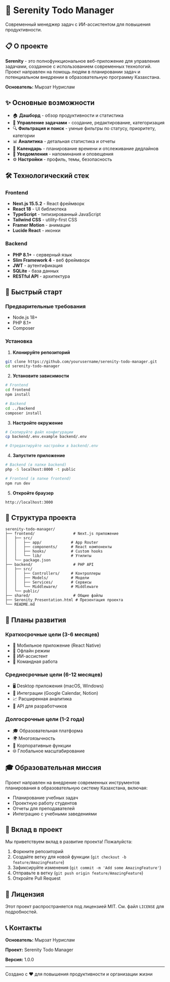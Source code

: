 # 🚀 Serenity Todo Manager

Современный менеджер задач с ИИ-ассистентом для повышения продуктивности.

## 📋 О проекте

**Serenity** - это полнофункциональное веб-приложение для управления задачами, созданное с использованием современных технологий. Проект направлен на помощь людям в планировании задач и потенциальном внедрении в образовательную программу Казахстана.

**Основатель:** Мырзат Нурислам

## ✨ Основные возможности

- 🏠 **Дашборд** - обзор продуктивности и статистика
- 📝 **Управление задачами** - создание, редактирование, категоризация
- 🔍 **Фильтрация и поиск** - умные фильтры по статусу, приоритету, категории
- 📊 **Аналитика** - детальная статистика и отчеты
- 📅 **Календарь** - планирование времени и отслеживание дедлайнов
- 🔔 **Уведомления** - напоминания и оповещения
- ⚙️ **Настройки** - профиль, темы, безопасность

## 🛠️ Технологический стек

### Frontend
- **Next.js 15.5.2** - React фреймворк
- **React 18** - UI библиотека
- **TypeScript** - типизированный JavaScript
- **Tailwind CSS** - utility-first CSS
- **Framer Motion** - анимации
- **Lucide React** - иконки

### Backend
- **PHP 8.1+** - серверный язык
- **Slim Framework 4** - веб фреймворк
- **JWT** - аутентификация
- **SQLite** - база данных
- **RESTful API** - архитектура

## 🚀 Быстрый старт

### Предварительные требования
- Node.js 18+
- PHP 8.1+
- Composer

### Установка

1. **Клонируйте репозиторий**
```bash
git clone https://github.com/yourusername/serenity-todo-manager.git
cd serenity-todo-manager
```

2. **Установите зависимости**
```bash
# Frontend
cd frontend
npm install

# Backend
cd ../backend
composer install
```

3. **Настройте окружение**
```bash
# Скопируйте файл конфигурации
cp backend/.env.example backend/.env

# Отредактируйте настройки в backend/.env
```

4. **Запустите приложение**
```bash
# Backend (в папке backend)
php -S localhost:8000 -t public

# Frontend (в папке frontend)
npm run dev
```

5. **Откройте браузер**
```
http://localhost:3000
```

## 📁 Структура проекта

```
serenity-todo-manager/
├── frontend/                 # Next.js приложение
│   ├── src/
│   │   ├── app/             # App Router
│   │   ├── components/      # React компоненты
│   │   ├── hooks/           # Custom hooks
│   │   └── lib/             # Утилиты
│   └── package.json
├── backend/                  # PHP API
│   ├── src/
│   │   ├── Controllers/     # Контроллеры
│   │   ├── Models/          # Модели
│   │   ├── Services/        # Сервисы
│   │   └── Middleware/      # Middleware
│   └── public/
├── shared/                   # Общие файлы
├── Serenity_Presentation.html # Презентация проекта
└── README.md
```

## 🎯 Планы развития

### Краткосрочные цели (3-6 месяцев)
- 📱 Мобильное приложение (React Native)
- 🔄 Офлайн режим
- 🤖 ИИ-ассистент
- 👥 Командная работа

### Среднесрочные цели (6-12 месяцев)
- 🖥️ Desktop приложения (macOS, Windows)
- 🔗 Интеграции (Google Calendar, Notion)
- 📈 Расширенная аналитика
- 🔌 API для разработчиков

### Долгосрочные цели (1-2 года)
- 🎓 Образовательная платформа
- 🌍 Многоязычность
- 🏢 Корпоративные функции
- 🌐 Глобальное масштабирование

## 🎓 Образовательная миссия

Проект направлен на внедрение современных инструментов планирования в образовательную систему Казахстана, включая:

- Планирование учебных задач
- Проектную работу студентов
- Отчеты для преподавателей
- Интеграцию с учебными заведениями

## 🤝 Вклад в проект

Мы приветствуем вклад в развитие проекта! Пожалуйста:

1. Форкните репозиторий
2. Создайте ветку для новой функции (`git checkout -b feature/AmazingFeature`)
3. Зафиксируйте изменения (`git commit -m 'Add some AmazingFeature'`)
4. Отправьте в ветку (`git push origin feature/AmazingFeature`)
5. Откройте Pull Request

## 📄 Лицензия

Этот проект распространяется под лицензией MIT. См. файл `LICENSE` для подробностей.

## 📞 Контакты

**Основатель:** Мырзат Нурислам

**Проект:** Serenity Todo Manager

**Версия:** 1.0.0

---

Создано с ❤️ для повышения продуктивности и организации жизни

